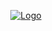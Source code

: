 <p align="center">
  <a href="https://ikaroyo.github.io/Toolbox-Pagos-Electronicos-New-Light/">
    <img src="https://ikaroyo.github.io/Toolbox-Pagos-Electronicos-New/src/logo-osm.png" alt="Logo">
  </a>
</p>
